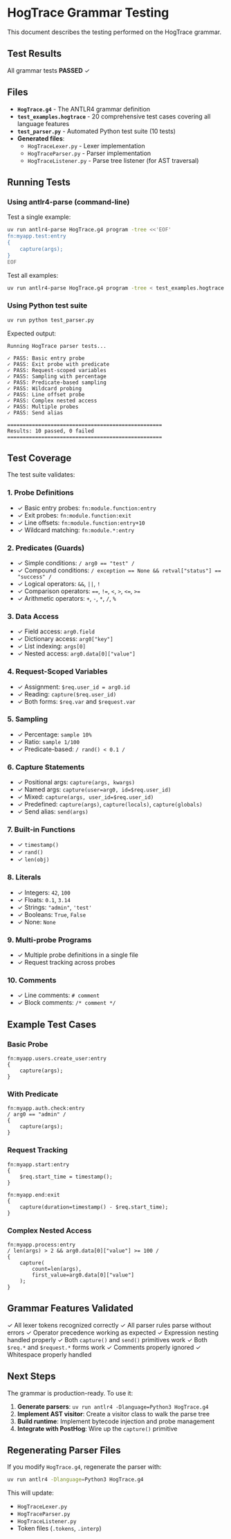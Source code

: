 # HogTrace Grammar Testing

This document describes the testing performed on the HogTrace grammar.

## Test Results

All grammar tests **PASSED** ✓

## Files

- **`HogTrace.g4`** - The ANTLR4 grammar definition
- **`test_examples.hogtrace`** - 20 comprehensive test cases covering all language features
- **`test_parser.py`** - Automated Python test suite (10 tests)
- **Generated files**:
  - `HogTraceLexer.py` - Lexer implementation
  - `HogTraceParser.py` - Parser implementation
  - `HogTraceListener.py` - Parse tree listener (for AST traversal)

## Running Tests

### Using antlr4-parse (command-line)

Test a single example:
```bash
uv run antlr4-parse HogTrace.g4 program -tree <<'EOF'
fn:myapp.test:entry
{
    capture(args);
}
EOF
```

Test all examples:
```bash
uv run antlr4-parse HogTrace.g4 program -tree < test_examples.hogtrace
```

### Using Python test suite

```bash
uv run python test_parser.py
```

Expected output:
```
Running HogTrace parser tests...

✓ PASS: Basic entry probe
✓ PASS: Exit probe with predicate
✓ PASS: Request-scoped variables
✓ PASS: Sampling with percentage
✓ PASS: Predicate-based sampling
✓ PASS: Wildcard probing
✓ PASS: Line offset probe
✓ PASS: Complex nested access
✓ PASS: Multiple probes
✓ PASS: Send alias

==================================================
Results: 10 passed, 0 failed
==================================================
```

## Test Coverage

The test suite validates:

### 1. Probe Definitions
- ✓ Basic entry probes: `fn:module.function:entry`
- ✓ Exit probes: `fn:module.function:exit`
- ✓ Line offsets: `fn:module.function:entry+10`
- ✓ Wildcard matching: `fn:module.*:entry`

### 2. Predicates (Guards)
- ✓ Simple conditions: `/ arg0 == "test" /`
- ✓ Compound conditions: `/ exception == None && retval["status"] == "success" /`
- ✓ Logical operators: `&&`, `||`, `!`
- ✓ Comparison operators: `==`, `!=`, `<`, `>`, `<=`, `>=`
- ✓ Arithmetic operators: `+`, `-`, `*`, `/`, `%`

### 3. Data Access
- ✓ Field access: `arg0.field`
- ✓ Dictionary access: `arg0["key"]`
- ✓ List indexing: `args[0]`
- ✓ Nested access: `arg0.data[0]["value"]`

### 4. Request-Scoped Variables
- ✓ Assignment: `$req.user_id = arg0.id`
- ✓ Reading: `capture($req.user_id)`
- ✓ Both forms: `$req.var` and `$request.var`

### 5. Sampling
- ✓ Percentage: `sample 10%`
- ✓ Ratio: `sample 1/100`
- ✓ Predicate-based: `/ rand() < 0.1 /`

### 6. Capture Statements
- ✓ Positional args: `capture(args, kwargs)`
- ✓ Named args: `capture(user=arg0, id=$req.user_id)`
- ✓ Mixed: `capture(args, user_id=$req.user_id)`
- ✓ Predefined: `capture(args)`, `capture(locals)`, `capture(globals)`
- ✓ Send alias: `send(args)`

### 7. Built-in Functions
- ✓ `timestamp()`
- ✓ `rand()`
- ✓ `len(obj)`

### 8. Literals
- ✓ Integers: `42`, `100`
- ✓ Floats: `0.1`, `3.14`
- ✓ Strings: `"admin"`, `'test'`
- ✓ Booleans: `True`, `False`
- ✓ None: `None`

### 9. Multi-probe Programs
- ✓ Multiple probe definitions in a single file
- ✓ Request tracking across probes

### 10. Comments
- ✓ Line comments: `# comment`
- ✓ Block comments: `/* comment */`

## Example Test Cases

### Basic Probe
```dtrace
fn:myapp.users.create_user:entry
{
    capture(args);
}
```

### With Predicate
```dtrace
fn:myapp.auth.check:entry
/ arg0 == "admin" /
{
    capture(args);
}
```

### Request Tracking
```dtrace
fn:myapp.start:entry
{
    $req.start_time = timestamp();
}

fn:myapp.end:exit
{
    capture(duration=timestamp() - $req.start_time);
}
```

### Complex Nested Access
```dtrace
fn:myapp.process:entry
/ len(args) > 2 && arg0.data[0]["value"] >= 100 /
{
    capture(
        count=len(args),
        first_value=arg0.data[0]["value"]
    );
}
```

## Grammar Features Validated

✓ All lexer tokens recognized correctly
✓ All parser rules parse without errors
✓ Operator precedence working as expected
✓ Expression nesting handled properly
✓ Both `capture()` and `send()` primitives work
✓ Both `$req.*` and `$request.*` forms work
✓ Comments properly ignored
✓ Whitespace properly handled

## Next Steps

The grammar is production-ready. To use it:

1. **Generate parsers**: `uv run antlr4 -Dlanguage=Python3 HogTrace.g4`
2. **Implement AST visitor**: Create a visitor class to walk the parse tree
3. **Build runtime**: Implement bytecode injection and probe management
4. **Integrate with PostHog**: Wire up the `capture()` primitive

## Regenerating Parser Files

If you modify `HogTrace.g4`, regenerate the parser with:

```bash
uv run antlr4 -Dlanguage=Python3 HogTrace.g4
```

This will update:
- `HogTraceLexer.py`
- `HogTraceParser.py`
- `HogTraceListener.py`
- Token files (`.tokens`, `.interp`)
